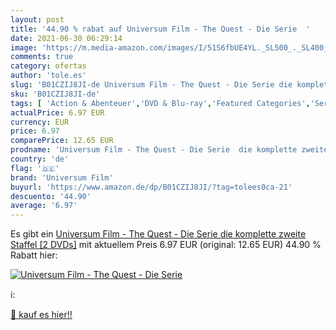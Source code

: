 ```yaml
---
layout: post
title: '44.90 % rabat auf Universum Film - The Quest - Die Serie  '
date: 2021-06-30 06:29:14
image: 'https://m.media-amazon.com/images/I/51S6fbUE4YL._SL500_._SL400_.jpg'
comments: true
category: ofertas
author: 'tole.es'
slug: 'B01CZIJ8JI-de Universum Film - The Quest - Die Serie die komplette...'
sku: 'B01CZIJ8JI-de'
tags: [ 'Action & Abenteuer','DVD & Blu-ray','Featured Categories','Serien & TV-Produktionen','universum film', ]
actualPrice: 6.97 EUR
currency: EUR
price: 6.97
comparePrice: 12.65 EUR
prodname: 'Universum Film - The Quest - Die Serie  die komplette zweite Staffel [2 DVDs]'
country: 'de'
flag: '🇩🇪'
brand: 'Universum Film'
buyurl: 'https://www.amazon.de/dp/B01CZIJ8JI/?tag=tolees0ca-21'
descuento: '44.90'
average: '6.97'
---
```


Es gibt ein [Universum Film - The Quest - Die Serie  die komplette zweite Staffel [2 DVDs]](https://www.amazon.de/dp/B01CZIJ8JI/?tag=tolees0ca-21) mit aktuellem Preis 6.97 EUR (original: 12.65 EUR) 44.90 % Rabatt hier:

[![Universum Film - The Quest - Die Serie  ](https://m.media-amazon.com/images/I/51S6fbUE4YL._SL500_._SL400_.jpg)](https://www.amazon.de/dp/B01CZIJ8JI/?tag=tolees0ca-21)

ℹ️:


[🛒 kauf es hier!!](https://www.amazon.de/dp/B01CZIJ8JI/?tag=tolees0ca-21)
